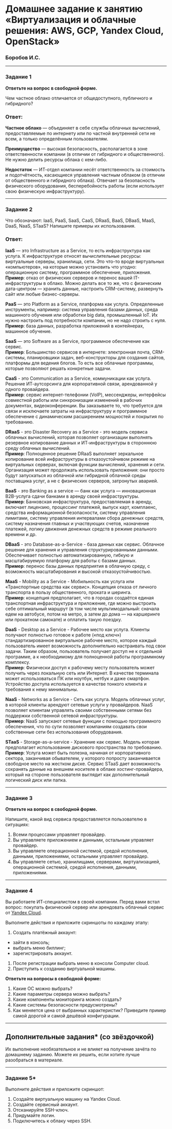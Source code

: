 # Домашнее задание к занятию «Виртуализация и облачные решения: AWS, GCP, Yandex Cloud, OpenStack»
### Боробов И.С.
---

### Задание 1
 
**Ответьте на вопрос в свободной форме.**

Чем частное облако отличается от общедоступного, публичного и гибридного?

### Ответ:
**Частное облако** — объединяет в себе службы облачных вычислений, предоставляемые по интернету или по частной внутренней сети не всем, а только определённым пользователям.  

**Преимущество** — высокая безопасность, располагается в зоне ответственности компании (в отличии от гибридного и общественного). Не нужно делить ресурсы облака с кем-либо.  

**Недостаток** — ИТ-отдел компании несёт ответственность за стоимость и подотчётность, касающиеся управления частным облаком (в отличии от общественного и гибридного облака). Отвечает за безопасность физического оборудования, бесперебойность работы (если использует свою физическую инфраструктуру).  

---
### Задание 2 
Что обозначают: IaaS, PaaS, SaaS, CaaS, DRaaS, BaaS, DBaaS, MaaS, DaaS, NaaS, STaaS? Напишите примеры их использования.

### Ответ:  
**IaaS** — это Infrastructure as a Service, то есть инфраструктура как услуга. К инфраструктуре относят вычислительные ресурсы: виртуальные серверы, хранилища, сети. Это что-то вроде виртуальных «компьютеров», на которые можно установить что угодно: операционную систему, программное обеспечение, приложения. 
**Пример**: отказ от физических серверов и перенос вашей IT-инфраструктуры в облако. Можно делать все то же, что с физическим дата-центром — хранить данные, настроить CRM-систему, развернуть сайт или любые бизнес-серверы.  

**PaaS** — это Platform as a Service, платформа как услуга. Определенные инструменты, например: система управления базами данных, среда машинного обучения или обработки big data, промышленный IoT. Их нужно настроить под потребности компании, но не надо строить с нуля.  
**Пример**: база данных, разработка приложений в контейнерах, машинное обучение.  

**SaaS** — это Software as a Service, программное обеспечение как сервис.  
**Пример**: Большинство сервисов в интернете: электронная почта, CRM-системы, планировщики задач, веб-конструкторы для создания сайтов, платформы для ведения блогов. То есть все облачные программы, которые позволяют решать конкретные задачи.  

**CaaS** - это Communication as a Service, коммуникации как услуга. Решение ИТ-аутсорсинга для корпоративной связи, арендованной у одного провайдера.  
**Пример**: сервис интернет-телефонии (VoIP), мессенджеры, интерфейсы совместной работы или синхронизации изменений в рабочих документах, видеоконференции. Вы заказываете то, что требуется для связи и исключаете затраты на инфраструктуру и программное обеспечение с динамическим расширением мощностей и покрытия по требованию.  

**DRaaS** - это Disaster Recovery as a Service - это модель сервиса облачных вычислений, которая позволяет организации выполнять резервное копирование данных и ИТ-инфраструктуры в стороннюю среду облачных вычислений.  
**Пример**: Полноценное решение DRaaS выполняет зеркальное копирование всей инфраструктуры в отказоустойчивом режиме на виртуальных серверах, включая функции вычислений, хранения и сети. Организация может продолжать использовать приложения: они просто будут запускаться из облачной или гибридной облачной среды поставщика услуг, а не с физических серверов, затронутых аварией.  

**BaaS** - это Banking as a service — банк как услуга — инновационная B2B-услуга сдачи банками в аренду своей инфраструктуры.  
**Пример**: Банковская инфраструктура, предоставляемая в аренду, включает лицензию, процессинг платежей, выпуск карт, комплаенс, средства информационной безопасности, систему управления лимитами, систему управления интервалами сбора денежных средств, систему назначения главных и участвующих счетов, назначение платежей, логику движения денежных средств в режиме реального времени и др.  

**DBaaS** - это Database-as-a-Service - база данных как сервис. Облачное решение для хранения и управления структурированными данными. Обеспечивает полностью автоматизированную, гибкую и масштабируемую платформу для работы с базами данных.  
**Пример**: перенос базы данных предприятия в облачную среду, с возможность масштабирования и высокой отказоустойчивостью.  

**MaaS** - Mobility as a Service - Мобильность как услуга или «Транспортные средства как сервис». Концепция отказа от личного транспорта в пользу общественного, проката и шеринга.  
**Пример**: концепция предполагает, что в городах создаётся единая транспортная инфраструктура и приложение, где можно выстроить себе оптимальный маршрут (в том числе мультимодальный: сначала едем на автобусе, потом на метро, а затем до дома — на каршеринге или прокатном самокате) и оплатить такую поездку.  

**DaaS** - Desktop as a Service - Рабочее место как услуга. Клиенты получают полностью готовое к работе («под ключ») стандартизированное виртуальное рабочее место, которое каждый пользователь имеет возможность дополнительно настраивать под свои задачи. Таким образом, пользователь получает доступ не к отдельной программе, а к необходимому для полноценной работы программному комплексу.  
**Пример**: Физически доступ к рабочему месту пользователь может получить через локальную сеть или Интернет. В качестве терминала может использоваться ПК или ноутбук, нетбук и даже смартфон. Устройство доступа используется в качестве тонкого клиента и требования к нему минимальны.  

**NaaS** - Networks as a Service - Сеть как услуга. Модель облачных услуг, в которой клиенты арендуют сетевые услуги у провайдеров. NaaS позволяет клиентам управлять своими собственными сетями без поддержки собственной сетевой инфраструктуры.  
**Пример**: NaaS запускают сетевые функции с помощью программного обеспечения, что по сути позволяет компаниям создавать свои собственные сети без использования оборудования.  

**STaaS** - Storage-as-a-service - Хранение как сервис. Модель которая предполагает использование дискового пространства по требованию.  
**Пример**: Услуга может быть полезна, начиная от корпоративного сектора, заканчивая обывателем, у которого попросту заканчивается свободное место на жестком диске. Сервис STaaS дает возможность сохранять данные на внешнем носителе в облаке хостинг-провайдера, который на стороне пользователя выглядит как дополнительный логический диск или папка.  

---

### Задание 3 
 
**Ответьте на вопрос в свободной форме.**

Напишите, какой вид сервиса предоставляется пользователю в ситуациях:
 
1. Всеми процессами управляет провайдер.
1. Вы управляете приложением и данными, остальным управляет провайдер. 
1. Вы управляете операционной системой, средой исполнения, данными, приложениями, остальными управляет провайдер.
1. Вы управляете сетью, хранилищами, серверами, виртуализацией, операционной системой, средой исполнения, данными, приложениями.
 
---
 
### Задание 4 
 
 
Вы работаете ИТ-специалистом в своей компании. Перед вами встал вопрос: покупать физический сервер или арендовать облачный сервис от [Yandex Cloud](https://cloud.yandex.ru).
 
Выполните действия и приложите скриншоты по каждому этапу:

1. Создать платёжный аккаунт:
  - зайти в консоль;
  - выбрать меню биллинг; 
  - зарегистрировать аккаунт.
1. После регистрации выбрать меню в консоли Computer cloud. 
1. Приступить к созданию виртуальной машины. 
 
**Ответьте на вопросы в свободной форме:**
 
1. Какие ОС можно выбрать?
1. Какие параметры сервера можно выбрать?
1. Какие компоненты мониторинга можно создать?
1. Какие системы безопасности предусмотрены?
1. Как меняется цена от выбранных характеристик? Приведите пример самой дорогой и самой дешёвой конфигурации. 

---

## Дополнительные задания* (со звёздочкой)

Их выполнение необязательное и не влияет на получение зачёта по домашнему заданию. Можете их решить, если хотите лучше разобраться в материале.
 
---

### Задание 5* 

Выполните действия и приложите скриншот:

1. Создайте виртуальную машину на Yandex Cloud.
1. Создайте сервисный аккаунт.
1. Отсканируйте SSH-ключ.
1. Придумайте логин.
1. Подключитесь к облаку через SSH. 
 
